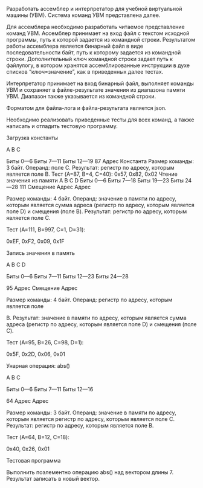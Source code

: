 Разработать ассемблер и интерпретатор для учебной виртуальной машины
(УВМ). Система команд УВМ представлена далее.

Для ассемблера необходимо разработать читаемое представление команд
УВМ. Ассемблер принимает на вход файл с текстом исходной программы, путь к
которой задается из командной строки. Результатом работы ассемблера является
бинарный файл в виде последовательности байт, путь к которому задается из
командной строки. Дополнительный ключ командной строки задает путь к файлулогу, в котором хранятся ассемблированные инструкции в духе списков
“ключ=значение”, как в приведенных далее тестах.

Интерпретатор принимает на вход бинарный файл, выполняет команды УВМ
и сохраняет в файле-результате значения из диапазона памяти УВМ. Диапазон
также указывается из командной строки.

Форматом для файла-лога и файла-результата является json.

Необходимо реализовать приведенные тесты для всех команд, а также
написать и отладить тестовую программу.

Загрузка константы

A B C

Биты 0—6 Биты 7—11 Биты 12—19
87 Адрес Константа
Размер команды: 3 байт. Операнд: поле C. Результат: регистр по адресу,
которым является поле B.
Тест (A=87, B=4, C=40):
0x57, 0x82, 0x02
Чтение значения из памяти
A B C D
Биты 0—6 Биты 7—18 Биты 19—23 Биты 24—28
111 Смещение Адрес Адрес

Размер команды: 4 байт. Операнд: значение в памяти по адресу, которым
является сумма адреса (регистр по адресу, которым является поле D) и смещения
(поле B). Результат: регистр по адресу, которым является поле C.

Тест (A=111, B=997, C=1, D=31):

0xEF, 0xF2, 0x09, 0x1F

Запись значения в память

A B C D

Биты 0—6 Биты 7—11 Биты 12—23 Биты 24—28

95 Адрес Смещение Адрес

Размер команды: 4 байт. Операнд: регистр по адресу, которым является поле

B. Результат: значение в памяти по адресу, которым является сумма адреса
(регистр по адресу, которым является поле D) и смещения (поле C).

Тест (A=95, B=26, C=98, D=1):

0x5F, 0x2D, 0x06, 0x01

Унарная операция: abs()

A B C

Биты 0—6 Биты 7—11 Биты 12—16

64 Адрес Адрес

Размер команды: 3 байт. Операнд: значение в памяти по адресу, которым
является регистр по адресу, которым является поле C. Результат: регистр по
адресу, которым является поле B.

Тест (A=64, B=12, C=18):

0x40, 0x26, 0x01

Тестовая программа

Выполнить поэлементно операцию abs() над вектором длины 7. Результат
записать в новый вектор.
